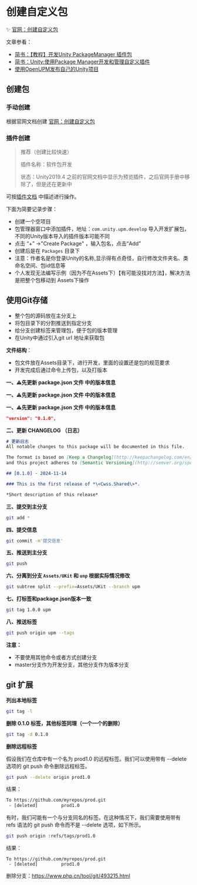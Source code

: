 # 创建自定义包

✨ [官网：创建自定义包](https://docs.unity.cn/cn/current/Manual/CustomPackages.html)

文章参看：

- [简书：【教程】开发Unity PackageManager 插件包](https://www.jianshu.com/p/153841d65846)
- [简书：Unity:使用Package Manager开发和管理自定义插件](https://www.jianshu.com/p/6e5e2947df31)
- [使用OpenUPM发布自己的Unity项目]( https://yomunchan.moe/Post/582)

## 创建包

### 手动创建

根据官网文档创建 [官网：创建自定义包](https://docs.unity.cn/cn/current/Manual/CustomPackages.html)

### 插件创建

> 推荐（创建比较快速）
> 
> 插件名称：软件包开发
> 
> 状态：Unity2019.4 之前的官网文档中显示为预览插件，之后官网手册中移除了，但是还在更新中

可按[插件文档](https://docs.unity3d.com/Packages/com.unity.upm.develop@0.5/manual/index.html) 中描述进行操作。

下面为简要记录步骤：

- 创建一个空项目
- 包管理器窗口中添加插件，地址：`com.unity.upm.develop` 导入开发扩展包，不同的Unity版本导入的插件版本可能不同
- 点击 “+” ->"Create Package" ，输入包名，点击“Add”
- 创建后是在 `Packages` 目录下
- 注意：作者名是你登录Unity的名称,显示得有点奇怪，自行修改文件夹名、类命名空间、包id信息等
- 个人发现无法编写示例（因为不在Assets下）【有可能没找对方法】，解决方法是把整个包移动到 Assets下操作


## 使用Git存储

- 整个包的源码放在主分支上
- 将包目录下的分割推送到指定分支
- 给分支创建标签来管理包，便于包的版本管理
- 在Unity中通过引入git url 地址来获取包


 **文件结构**：
- 包文件放在Assets目录下，进行开发，里面的设置还是包的规范要求
- 开发完成后通过命令上传包，以及打版本


**一、⚠️先更新 package.json 文件 中的版本信息**

**一、⚠️先更新 package.json 文件 中的版本信息**

**一、⚠️先更新 package.json 文件 中的版本信息**

```json
"version": "0.1.0",
```

**二、更新 CHANGELOG （日志）**

```md
# 更新日志
All notable changes to this package will be documented in this file.

The format is based on [Keep a Changelog](http://keepachangelog.com/en/1.0.0/)
and this project adheres to [Semantic Versioning](http://semver.org/spec/v2.0.0.html).

## [0.1.0] - 2024-11-14

### This is the first release of *\<Cwss.Shared\>*.

*Short description of this release*

```

**三、提交到主分支**

```bash
git add * 
```

**四、提交信息**

```bash
git commit -m'提交信息' 
```


**五、推送到主分支**

```bash
git push 
```


**六、分离到分支 `Assets/UKit` 和 `unp` 根据实际情况修改**

```bash
git subtree split --prefix=Assets/UKit --branch upm 
```

**七、打标签和package.json版本一致**

```bash
git tag 1.0.0 upm 
```


**八、推送标签**

```bash
git push origin upm --tags 
```


 **注意：** 

- 不要使用其他命令或者方式创建分支
- master分支作为开发分支，其他分支作为版本分支

## git 扩展

 **列出本地标签** 

```bash
git tag -l
```

**删除 0.1.0 标签，其他标签同理（一个一个的删除）**

```sh
git tag -d 0.1.0
```


 **删除远程标签** 

假设我们在仓库中有一个名为 prod1.0 的远程标签。我们可以使用带有 --delete 选项的 git push 命令删除远程标签。

```sh
git push --delete origin prod1.0
```

结果：
```txt
To https://github.com/myrepos/prod.git
 - [deleted]         prod1.0
```

有时，我们可能有一个与分支同名的标签。在这种情况下，我们需要使用带有 refs 语法的 git push 命令而不是 --delete 选项，如下所示。

```sh
git push origin :refs/tags/prod1.0
```
结果：
```
To https://github.com/myrepos/prod.git
 - [deleted]         prod1.0
```

删除分支：https://www.php.cn/tool/git/493215.html



